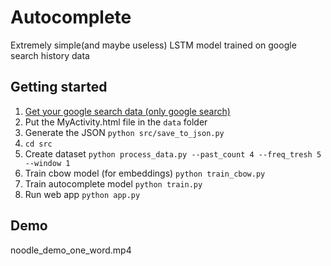 # Autocomplete

Extremely simple(and maybe useless) LSTM model trained on google search history data

## Getting started
1. <a href='https://takeout.google.com'>Get your google search data (only google search)</a>
2. Put the MyActivity.html file in the `data` folder
3. Generate the JSON `python src/save_to_json.py`
4. `cd src`
5. Create dataset `python process_data.py --past_count 4 --freq_tresh 5 --window 1`
6. Train cbow model (for embeddings) `python train_cbow.py`
7. Train autocomplete model `python train.py`
8. Run web app `python app.py`


## Demo

noodle_demo_one_word.mp4